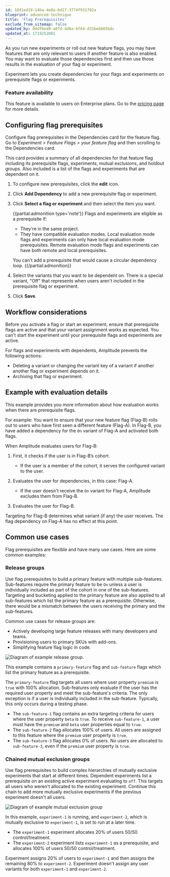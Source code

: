 ```yaml
---
id: 18d1ed19-14ba-4e8a-bd27-3774f931f02a
blueprint: advanced-technique
title: 'Flag Prerequisites'
exclude_from_sitemap: false
updated_by: 04dfbed9-a0fd-4d6a-bf64-d31bebb05bdc
updated_at: 1719252081
---
```

As you run new experiments or roll out new feature flags, you may have features that are only relevant to users if another feature is also enabled. You may want to evaluate those dependencies first and then use those results in the evaluation of your flag or experiment.

Experiment lets you create dependencies for your flags and experiments on prerequisite flags or experiments.

### Feature availability

This feature is available to users on Enterprise plans. Go to the [pricing page](https://amplitude.com/pricing) for more details.

## Configuring flag prerequisites

Configure flag prerequisites in the Dependencies card for the feature flag. Go to *Experiment > Feature Flags > your feature flag* and then scrolling to the Dependencies card.

This card provides a summary of all dependencies for that feature flag including its prerequisite flags, experiments, mutual exclusions, and holdout groups. Also included is a list of the flags and experiments that are dependent on it.

1. To configure new prerequisites, click the **edit** icon.
2. Click **Add Dependency** to add a new prerequisite flag or experiment.
3. Click **Select a flag or experiment** and then select the item you want. 

	{{partial:admonition type='note'}}
	Flags and experiments are eligible as a prerequisite if:

	- They're in the same project.
	- They have compatible evaluation modes. Local evaluation mode flags and experiments can only have local evaluation mode prerequisites. Remote evaluation mode flags and experiments can have both remote and local prerequisites.

	You can't add a prerequisite that would cause a circular dependency loop.
	{{/partial:admonition}}

4. Select the variants that you want to be dependent on. There is a special variant, "Off"  that represents when users aren't included in the prerequisite flag or experiment.
5. Click **Save**.

## Workflow considerations

Before you activate a flag or start an experiment, ensure that prerequisite flags are active and that your variant assignment works as expected. You can't start the experiment until your prerequisite flags and experiments are active.

For flags and experiments with dependents, Amplitude prevents the following actions:

- Deleting a variant or changing the variant key of a variant if another another flag or experiment depends on it.
- Archiving that flag or experiment.

## Example with evaluation details

This example provides you more information about how evaluation works when there are prerequisite flags.

For example: You want to ensure that your new feature flag (Flag-B) rolls out to users who have first seen a different feature (Flag-A). In Flag-B, you have added a dependency for the `On` variant of Flag-A and activated both flags.

When Amplitude evaluates users for Flag-B:

1. First, it checks if the user is in Flag-B’s cohort.

   - If the user is a member of the cohort, it serves the configured variant to the user.
 
2. Evaluates the user for dependencies, in this case: Flag-A. 

   - If the user doesn't receive the `On` variant for Flag-A, Amplitude excludes them from Flag-B.

3. Evaluates the user for Flag-B.

Targeting for Flag-B determines what variant (if any) the user receives. The flag dependency on Flag-A has no effect at this point.

## Common use cases

Flag prerequisites are flexible and have many use cases. Here are some common examples:

### Release groups

Use flag prerequisites to build a primary feature with multiple sub-features. Sub-features require the primary feature to be `On` unless a user is individually included as part of the cohort in one of the sub-features. Targeting and bucketing applied to the primary feature are also applied to all sub-features which list the primary feature as a prerequisite. Otherwise, there would be a mismatch between the users receiving the primary and the sub-features.

Common use cases for release groups are:

- Actively developing large feature releases with many developers and teams.
- Provisioning users to primary SKUs with add-ons.
- Simplifying feature flag logic in code.

![Diagram of example release group.](/docs/output/img/experiment/release-group.drawio.svg)

This example contains a `primary-feature` flag and `sub-feature` flags which list the primary feature as a prerequisite.

The `primary-feature` flag targets all users where user property `premium` is `true` with 100% allocation. Sub-features only evaluate if the user has the required user property and meet the sub-feature's criteria. The only exception is if a user is individually included in the sub-feature. Typically, this only occurs during a testing phase.

- The `sub-feature-1` flag contains an extra targeting criteria for users where the user property `beta` is `true`. To receive `sub-feature-1`, a user must have the `premium` and `beta` user properties equal to `true`.
- The `sub-feature-2` flag allocates 100% of users. All users are assigned to this feature where the `premium` user property is `true`.
- The `sub-feature-3` flag allocates 0% of users. No users are allocated to `sub-feature-3`, even if the `premium` user property is `true`.

### Chained mutual exclusion groups

Use flag prerequisites to build complex hierarchies of mutually exclusive experiments that start at different times. Dependent experiments list a prerequisite on an existing active experiment evaluating to `off`. This targets all users who weren't allocated to the existing experiment. Continue this chain to add more mutually exclusive experiments if the previous experiment doesn't all users.

![Diagram of example mutual exclusion group](/docs/output/img/experiment/advanced-mutex-group.drawio.svg)

In this example, `experiment-1` is running, and `experiment-2`, which is mutually exclusive to `experiment-1`, is set to run at a later time.

- The `experiment-1` experiment allocates 20% of users 50/50 control/treatment.
- The `experiment-2` experiment lists `experiment-1` as a prerequisite, and allocates 100% of users 50/50 control/treatment.

Experiment assigns 20% of users to `experiment-1` and then assigns the remaining 80% to `experiment-2`. Experiment doesn't assign any user variants for both `experiment-1` and `experiment-2`.
